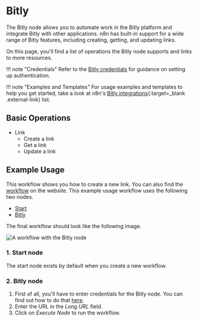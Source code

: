# Bitly

The Bitly node allows you to automate work in the Bitly platform and integrate Bitly with other applications. n8n has built-in support for a wide range of Bitly features, including creating, getting, and updating links.

On this page, you'll find a list of operations the Bitly node supports and links to more resources.

!!! note "Credentials"
  Refer to the [Bitly credentials](https://docs.n8n.io/integrations/builtin/credentials/bitly/) for guidance on setting up authentication. 

!!! note "Examples and Templates"
  For usage examples and templates to help you get started, take a look at n8n's [Bitly integrations](https://n8n.io/integrations/bitly/){:target=_blank .external-link} list.


## Basic Operations

* Link
    * Create a link
    * Get a link
    * Update a link

## Example Usage

This workflow shows you how to create a new link. You can also find the [workflow](https://n8n.io/workflows/442) on the website. This example usage workflow uses the following two nodes.
- [Start](/integrations/builtin/core-nodes/n8n-nodes-base.start/)
- [Bitly]()

The final workflow should look like the following image.

![A workflow with the Bitly node](/_images/integrations/builtin/app-nodes/bitly/workflow.png)

### 1. Start node

The start node exists by default when you create a new workflow.

### 2. Bitly node

1. First of all, you'll have to enter credentials for the Bitly node. You can find out how to do that [here](/integrations/builtin/credentials/bitly/).
2. Enter the URL in the *Long URL* field.
3. Click on *Execute Node* to run the workflow.
